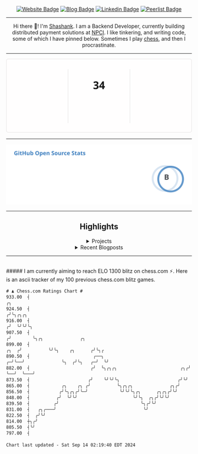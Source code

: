 <div align="center"><p><a href="https://ssnk.in"><img src="https://img.shields.io/badge/-Website-3B7EBF?style=for-the-badge&amp;logo=amp&amp;logoColor=white" alt="Website Badge"></a> <a href="https://hashnode.ssnk.in"><img src="https://img.shields.io/badge/-Blog-3B7EBF?style=for-the-badge&amp;logo=Hashnode&amp;logoColor=white" alt="Blog Badge"></a> <a href="https://linkedin.com/in/shashank-priyadarshi"><img src="https://img.shields.io/badge/-LinkedIn-3B7EBF?style=for-the-badge&amp;logo=Linkedin&amp;logoColor=white" alt="Linkedin Badge"></a> <a href="https://peerlist.io/shasha"><img src="https://img.shields.io/badge/-PeerList-3B7EBF?style=for-the-badge&amp;logo=Peerlist&amp;logoColor=white" alt="Peerlist Badge"/></a></p><hr><p>Hi there 👋! I'm <a href="https://ssnk.in">Shashank</a>. I am a Backend Developer, currently building distributed payment solutions at <a href="https://npci.org.in">NPCI</a>. I like tinkering, and writing code, some of which I have pinned below. Sometimes I play <a href="https://www.chess.com/member/ttefabob">chess</a>, and then I procrastinate.</p><hr><p><img src="./assets/images/streak_stats.svg"/></p><hr><p><img src="./assets/images/open_source_stats.svg"/></p><hr><h2>Highlights</h2><details><summary>Projects</summary><br /><ul><li><a href="https://github.com/shashank-priyadarshi/services" target="_blank" rel="noopener noreferrer">services</a> Last Updated : 2024-09-13</li><li><a href="https://github.com/shashank-priyadarshi/projects" target="_blank" rel="noopener noreferrer">projects</a> Last Updated : 2024-09-13</li><li><a href="https://github.com/shashank-priyadarshi/archive" target="_blank" rel="noopener noreferrer">archive</a> Last Updated : 2024-09-10</li><li><a href="https://github.com/shashank-priyadarshi/files" target="_blank" rel="noopener noreferrer">files</a> Last Updated : 2024-09-07</li><li><a href="https://github.com/shashank-priyadarshi/upgraded-disco" target="_blank" rel="noopener noreferrer">upgraded-disco</a> Last Updated : 2024-09-07</li></ul></details><details><summary>Recent Blogposts</summary><br /><ul><li><a href="https://hashnode.ssnk.in/traffic-light-simulator-in-angular-2023" target="_blank" rel="noopener noreferrer">Traffic Light Simulator in Angular</a> Published : 2023-09-16</li><li><a href="https://hashnode.ssnk.in/oop-in-go-interfaces" target="_blank" rel="noopener noreferrer">OOP in Go: Interfaces</a> Published : 2023-03-04</li><li><a href="https://hashnode.ssnk.in/oop-in-go-structs" target="_blank" rel="noopener noreferrer">OOP in Go: Structs</a> Published : 2023-02-24</li></ul></details><hr></div></br>##### I am currently aiming to reach ELO 1300 blitz on chess.com ⚡. Here is an ascii tracker of my 100 previous chess.com blitz games.
  
  
  ```
# ♟︎ Chess.com Ratings Chart #
  933.00  ┤                                                                      ╭╮
  924.50  ┤                                                                     ╭╯╰╮╭╮╭╮
  916.00  ┤                                                                    ╭╯  ╰╯╰╯╰╮
  907.50  ┤                                                                   ╭╯        ╰╮╭╮              ╭╮
  899.00  ┤                                                              ╭╮  ╭╯          ╰╯╰╮    ╭╮      ╭╯╰╮╭
  890.50  ┤                        ╭──╮                                ╭─╯╰──╯              ╰╮  ╭╯╰╮   ╭─╯  ╰╯
  882.00  ┤                       ╭╯  ╰╮╭╮╭╮                        ╭╮╭╯                     ╰──╯  ╰───╯
  873.50  ┤                      ╭╯    ╰╯╰╯╰╮                      ╭╯╰╯
  865.00  ┤            ╭╮    ╭╮ ╭╯          ╰╮╭╮╭╮              ╭╮╭╯
  856.50  ┤           ╭╯╰╮╭╮╭╯╰─╯            ╰╯╰╯╰╮╭╮      ╭╮╭╮╭╯╰╯
  848.00  ┤          ╭╯  ╰╯╰╯                     ╰╯╰╮  ╭╮╭╯╰╯╰╯
  839.50  ┤         ╭╯                               ╰╮╭╯╰╯
  831.00  ┤   ╭╮╭───╯                                 ╰╯
  822.50  ┤  ╭╯╰╯
  814.00  ┼╮╭╯
  805.50  ┤╰╯
  797.00  ┤

Chart last updated - Sat Sep 14 02:19:40 EDT 2024  
  ```
  
